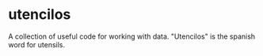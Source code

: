 # utencilos
A collection of useful code for working with data. "Utencilos" is the spanish word for utensils.
